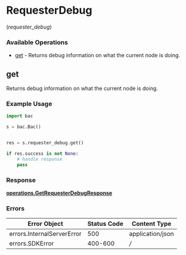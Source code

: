 # RequesterDebug
(*requester_debug*)

### Available Operations

* [get](#get) - Returns debug information on what the current node is doing.

## get

Returns debug information on what the current node is doing.

### Example Usage

```python
import bac

s = bac.Bac()


res = s.requester_debug.get()

if res.success is not None:
    # handle response
    pass
```


### Response

**[operations.GetRequesterDebugResponse](../../models/operations/getrequesterdebugresponse.md)**
### Errors

| Error Object               | Status Code                | Content Type               |
| -------------------------- | -------------------------- | -------------------------- |
| errors.InternalServerError | 500                        | application/json           |
| errors.SDKError            | 400-600                    | */*                        |
